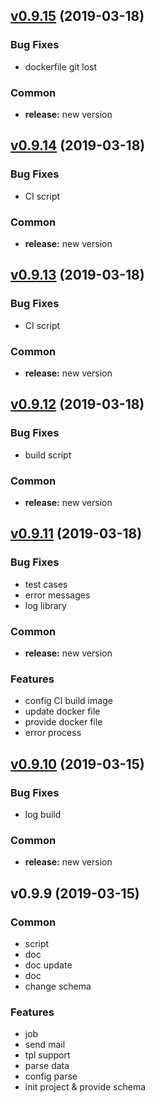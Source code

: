 
<a name="v0.9.15"></a>
## [v0.9.15](https://github.com/SAP-Cloud-Platform-Integration/notify/compare/v0.9.14...v0.9.15) (2019-03-18)

### Bug Fixes

* dockerfile git lost

### Common

* **release:** new version


<a name="v0.9.14"></a>
## [v0.9.14](https://github.com/SAP-Cloud-Platform-Integration/notify/compare/v0.9.13...v0.9.14) (2019-03-18)

### Bug Fixes

* CI script

### Common

* **release:** new version


<a name="v0.9.13"></a>
## [v0.9.13](https://github.com/SAP-Cloud-Platform-Integration/notify/compare/v0.9.12...v0.9.13) (2019-03-18)

### Bug Fixes

* CI script

### Common

* **release:** new version


<a name="v0.9.12"></a>
## [v0.9.12](https://github.com/SAP-Cloud-Platform-Integration/notify/compare/v0.9.11...v0.9.12) (2019-03-18)

### Bug Fixes

* build script

### Common

* **release:** new version


<a name="v0.9.11"></a>
## [v0.9.11](https://github.com/SAP-Cloud-Platform-Integration/notify/compare/v0.9.10...v0.9.11) (2019-03-18)

### Bug Fixes

* test cases
* error messages
* log library

### Common

* **release:** new version

### Features

* config CI build image
* update docker file
* provide docker file
* error process


<a name="v0.9.10"></a>
## [v0.9.10](https://github.com/SAP-Cloud-Platform-Integration/notify/compare/v0.9.9...v0.9.10) (2019-03-15)

### Bug Fixes

* log build

### Common

* **release:** new version


<a name="v0.9.9"></a>
## v0.9.9 (2019-03-15)

### Common

* script
* doc
* doc update
* doc
* change schema

### Features

* job
* send mail
* tpl support
* parse data
* config parse
* init project & provide schema

